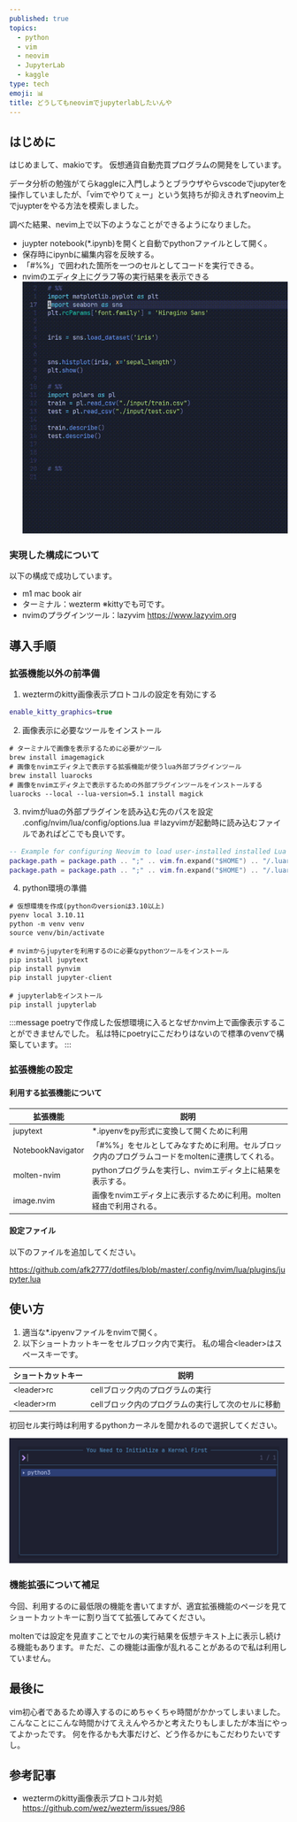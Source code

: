 ```yaml
---
published: true
topics:
  - python
  - vim
  - neovim
  - JupyterLab
  - kaggle
type: tech
emoji: 📊
title: どうしてもneovimでjupyterlabしたいんや
---
```

## はじめに
はじめまして、makioです。
仮想通貨自動売買プログラムの開発をしています。

データ分析の勉強がてらkaggleに入門しようとブラウザやらvscodeでjupyterを操作していましたが、「vimでやりてぇー」という気持ちが抑えきれずneovim上でjuypterをやる方法を模索しました。

調べた結果、nevim上で以下のようなことができるようになりました。
- juypter notebook(\*\.ipynb)を開くと自動でpythonファイルとして開く。
- 保存時にipynbに編集内容を反映する。
- 「\#\%\%」で囲われた箇所を一つのセルとしてコードを実行できる。
- nvimのエディタ上にグラフ等の実行結果を表示できる
![利用時の様子](/images/nvim-jupyter/nvim-jupyter.gif)

### 実現した構成について
以下の構成で成功しています。
- m1 mac book air
- ターミナル：wezterm
	※kittyでも可です。
- nvimのプラグインツール：lazyvim
	https://www.lazyvim.org

## 導入手順
### 拡張機能以外の前準備
 1. weztermのkitty画像表示プロトコルの設定を有効にする
```lua
enable_kitty_graphics=true
```

2. 画像表示に必要なツールをインストール
```shell
# ターミナルで画像を表示するために必要がツール
brew install imagemagick
# 画像をnvimエディタ上で表示する拡張機能が使うlua外部プラグインツール
brew install luarocks
# 画像をnvimエディタ上で表示するための外部プラグインツールをインストールする
luarocks --local --lua-version=5.1 install magick
```

3. nvimがluaの外部プラグインを読み込む先のパスを設定
.config/nvim/lua/config/options.lua
＃lazyvimが起動時に読み込むファイルであればどこでも良いです。
```lua
-- Example for configuring Neovim to load user-installed installed Lua rocks:
package.path = package.path .. ";" .. vim.fn.expand("$HOME") .. "/.luarocks/share/lua/5.1/?/init.lua;"
package.path = package.path .. ";" .. vim.fn.expand("$HOME") .. "/.luarocks/share/lua/5.1/?.lua;"
```

4. python環境の準備
```shell
# 仮想環境を作成(pythonのversionは3.10以上)
pyenv local 3.10.11
python -m venv venv
source venv/bin/activate

# nvimからjupyterを利用するのに必要なpythonツールをインストール
pip install jupytext
pip install pynvim
pip install jupyter-client

# jupyterlabをインストール
pip install jupyterlab
```

:::message
poetryで作成した仮想環境に入るとなぜかnvim上で画像表示することができませんでした。
私は特にpoetryにこだわりはないので標準のvenvで構築しています。
:::

### 拡張機能の設定
#### 利用する拡張機能について
| 拡張機能              | 説明                                                      |
| ----------------- | ------------------------------------------------------- |
| jupytext          | \*\.ipyenvをpy形式に変換して開くために利用                             |
| NotebookNavigator | 「\#\%\%」をセルとしてみなすために利用。セルブロック内のプログラムコードをmoltenに連携してくれる。 |
| molten-nvim       | pythonプログラムを実行し、nvimエディタ上に結果を表示する。                      |
| image.nvim        | 画像をnvimエディタ上に表示するために利用。molten経由で利用される。                  |

#### 設定ファイル
以下のファイルを追加してください。

https://github.com/afk2777/dotfiles/blob/master/.config/nvim/lua/plugins/jupyter.lua

## 使い方
1. 適当な\*\.ipyenvファイルをnvimで開く。
2. 以下ショートカットキーをセルブロック内で実行。
私の場合\<leader\>はスペースキーです。

| ショートカットキー | 説明 |
| ---- | ---- |
| \<leader\>rc | cellブロック内のプログラムの実行 |
| \<leader\>rm | cellブロック内のプログラムの実行して次のセルに移動 |

初回セル実行時は利用するpythonカーネルを聞かれるので選択してください。

![](/images/nvim-jupyter/python-kernel.png)


### 機能拡張について補足
今回、利用するのに最低限の機能を書いてますが、適宜拡張機能のページを見てショートカットキーに割り当てて拡張してみてください。

moltenでは設定を見直すことでセルの実行結果を仮想テキスト上に表示し続ける機能もあります。＃ただ、この機能は画像が乱れることがあるので私は利用していません。

## 最後に
vim初心者であるため導入するのにめちゃくちゃ時間がかかってしまいました。
こんなことにこんな時間かけてええんやろかと考えたりもしましたが本当にやってよかったです。
何を作るかも大事だけど、どう作るかにもこだわりたいですし。

## 参考記事
- weztermのkitty画像表示プロトコル対処
https://github.com/wez/wezterm/issues/986 

